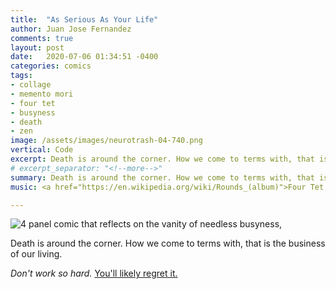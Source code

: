 ```yaml
---
title:  "As Serious As Your Life"
author: Juan Jose Fernandez
comments: true
layout: post
date:   2020-07-06 01:34:51 -0400
categories: comics
tags:
- collage
- memento mori
- four tet
- busyness
- death
- zen 
image: /assets/images/neurotrash-04-740.png
vertical: Code
excerpt: Death is around the corner. How we come to terms with, that is the business of our living.
# excerpt_separator: "<!--more-->"
summary: Death is around the corner. How we come to terms with, that is the business of our living.
music: <a href="https://en.wikipedia.org/wiki/Rounds_(album)">Four Tet - Rounds</a>

---
```

<style>
.bar{
    height: 10px;
    background: #bc4e9c;  /* fallback for old browsers */
    background: -webkit-linear-gradient(to top, #f80759, #bc4e9c);  /* Chrome 10-25, Safari 5.1-6 */
    background: linear-gradient(to top, #f80759, #bc4e9c); /* W3C, IE 10+/ Edge, Firefox 16+, Chrome 26+, Opera 12+, Safari 7+ */
    }
</style>

![4 panel comic that reflects on the vanity of needless busyness,](https://www.juanjosefernandez.com/assets/images/neurotrash-04-740.png)

Death is around the corner. How we come to terms with, that is the business of our living.

*Don't work so hard.* [You'll likely regret it.](https://www.theguardian.com/lifeandstyle/2012/feb/01/top-five-regrets-of-the-dying)


